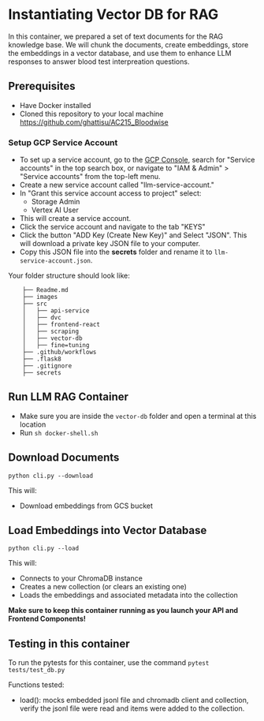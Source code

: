 # Instantiating Vector DB for RAG

In this container, we prepared a set of text documents for the RAG knowledge base. We will chunk the documents, create embeddings, store the embeddings in a vector database, and use them to enhance LLM responses to answer blood test interpreation questions.  

## Prerequisites
* Have Docker installed
* Cloned this repository to your local machine https://github.com/ghattisu/AC215_Bloodwise

### Setup GCP Service Account
- To set up a service account, go to the [GCP Console](https://console.cloud.google.com/home/dashboard), search for "Service accounts" in the top search box, or navigate to "IAM & Admin" > "Service accounts" from the top-left menu. 
- Create a new service account called "llm-service-account." 
- In "Grant this service account access to project" select:
    - Storage Admin
    - Vertex AI User
- This will create a service account.
- Click the service account and navigate to the tab "KEYS"
- Click the button "ADD Key (Create New Key)" and Select "JSON". This will download a private key JSON file to your computer. 
- Copy this JSON file into the **secrets** folder and rename it to `llm-service-account.json`.

Your folder structure should look like:
```
    ├── Readme.md
    ├── images
    ├── src
    │   ├── api-service
    │   ├── dvc
    │   ├── frontend-react
    │   ├── scraping
    │   ├── vector-db
    │   ├── fine=tuning
    ├── .github/workflows
    ├── .flask8
    ├── .gitignore
    ├── secrets
```

## Run LLM RAG Container
- Make sure you are inside the `vector-db` folder and open a terminal at this location
- Run `sh docker-shell.sh`

## Download Documents
`python cli.py --download`

This will:
* Download embeddings from GCS bucket


## Load Embeddings into Vector Database
`python cli.py --load`

This will:
* Connects to your ChromaDB instance
* Creates a new collection (or clears an existing one)
* Loads the embeddings and associated metadata into the collection

**Make sure to keep this container running as you launch your API and Frontend Components!**

## Testing in this container
To run the pytests for this container, use the command `pytest tests/test_db.py` 

Functions tested: 
- load(): mocks embedded jsonl file and chromadb client and collection, verify the jsonl file were read and items were added to the collection.
